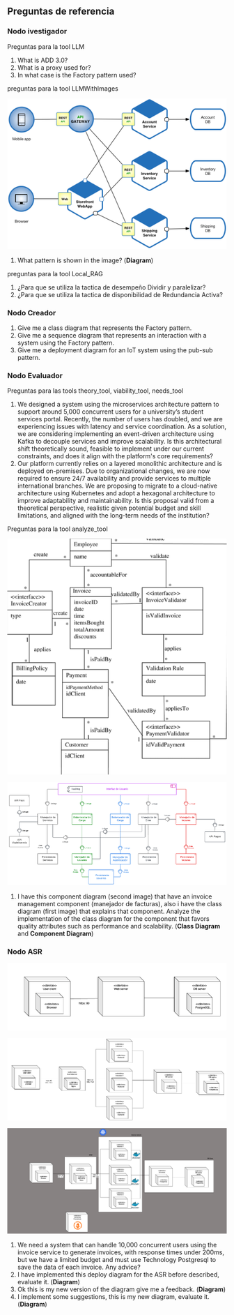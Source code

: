 ## Preguntas de referencia

### Nodo ivestigador

Preguntas para la tool LLM

1. What is ADD 3.0?
1. What is a proxy used for?
1. In what case is the Factory pattern used?

preguntas para la tool LLMWithImages

![alt text](TestLLMWI.png)

1. What pattern is shown in the image? (**Diagram**)

preguntas para la tool Local_RAG

1. ¿Para que se utiliza la tactica de desempeño Dividir y paralelizar?
1. ¿Para que se utiliza la tactica de disponibilidad de Redundancia Activa?

### Nodo Creador

1. Give me a class diagram that represents the Factory pattern.
1. Give me a sequence diagram that represents an interaction with a system using the Factory pattern.
1. Give me a deployment diagram for an IoT system using the pub-sub pattern.

### Nodo Evaluador

Preguntas para las tools theory_tool, viability_tool, needs_tool

1. We designed a system using the microservices architecture pattern to support around 5,000 concurrent users for a university’s student services portal. Recently, the number of users has doubled, and we are experiencing issues with latency and service coordination. As a solution, we are considering implementing an event-driven architecture using Kafka to decouple services and improve scalability. Is this architectural shift theoretically sound, feasible to implement under our current constraints, and does it align with the platform's core requirements?
1. Our platform currently relies on a layered monolithic architecture and is deployed on-premises. Due to organizational changes, we are now required to ensure 24/7 availability and provide services to multiple international branches. We are proposing to migrate to a cloud-native architecture using Kubernetes and adopt a hexagonal architecture to improve adaptability and maintainability. Is this proposal valid from a theoretical perspective, realistic given potential budget and skill limitations, and aligned with the long-term needs of the institution?

Preguntas para la tool analyze_tool

![alt text](Class.png)

![alt text](Component.png)

1. I have this component diagram (second image) that have an invoice management component (manejador de facturas), also i have the class diagram (first image) that explains that component. Analyze the implementation of the class diagram for the component that favors quality attributes such as performance and scalability. (**Class Diagram** and **Component Diagram**)

### Nodo ASR

![alt text](ASR1.png)

![alt text](ASR2.png)

![alt text](ASR3.png)

1. We need a system that can handle 10,000 concurrent users using the invoice service to generate invoices, with response times under 200ms, but we have a limited budget and must use Technology Postgresql to save the data of each invoice. Any advice?
1. I have implemented this deploy diagram for the ASR before described, evaluate it. (**Diagram**)
1. Ok this is my new version of the diagram give me a feedback. (**Diagram**)
1. I implement some suggestions, this is my new diagram, evaluate it. (**Diagram**)
